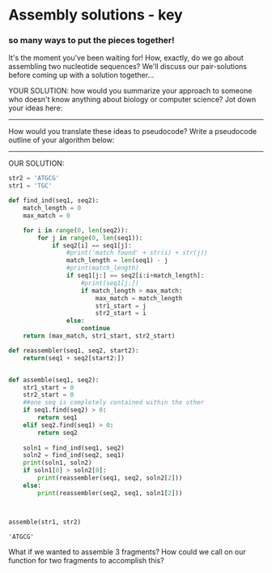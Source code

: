 
# Assembly solutions - key

### so many ways to put the pieces together!

It's the moment you've been waiting for! How, exactly, do we go about assembling two nucleotide sequences? We'll discuss our pair-solutions before coming up with a solution together...

YOUR SOLUTION: how would you summarize your approach to someone who doesn't know anything about biology or computer science? Jot down your ideas here: 

--------------------------------------------------


How would you translate these ideas to pseudocode? Write a pseudocode outline of your algorithm below:

--------------------------------------------------


OUR SOLUTION: 


```python
str2 = 'ATGCG'
str1 = 'TGC'

def find_ind(seq1, seq2):
    match_length = 0
    max_match = 0

    for i in range(0, len(seq2)):
        for j in range(0, len(seq1)):
            if seq2[i] == seq1[j]:
                #print('match found' + str(i) + str(j))
                match_length = len(seq1) - j
                #print(match_length)
                if seq1[j:] == seq2[i:i+match_length]:
                    #print(seq1[j:])
                    if match_length > max_match:
                        max_match = match_length
                        str1_start = j
                        str2_start = i
                else:
                    continue
    return (max_match, str1_start, str2_start)

def reassembler(seq1, seq2, start2):
    return(seq1 + seq2[start2:])


def assemble(seq1, seq2): 
    str1_start = 0
    str2_start = 0
    ##one seq is completely contained within the other
    if seq1.find(seq2) > 0:
        return seq1
    elif seq2.find(seq1) > 0:
        return seq2
    
    soln1 = find_ind(seq1, seq2)
    soln2 = find_ind(seq2, seq1)
    print(soln1, soln2)
    if soln1[0] > soln2[0]:
        print(reassembler(seq1, seq2, soln2[2]))
    else:
        print(reassembler(seq2, seq1, soln1[2]))



assemble(str1, str2)
```




    'ATGCG'



What if we wanted to assemble 3 fragments? How could we call on our function for two fragments to accomplish this?

